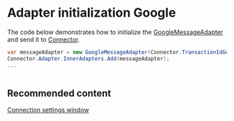 # Adapter initialization Google

The code below demonstrates how to initialize the [GoogleMessageAdapter](xref:StockSharp.Google.GoogleMessageAdapter) and send it to [Connector](xref:StockSharp.Algo.Connector).

```cs
var messageAdapter = new GoogleMessageAdapter(Connector.TransactionIdGenerator);
Connector.Adapter.InnerAdapters.Add(messageAdapter);
...	
							
```

## Recommended content

[Connection settings window](API_UI_ConnectorWindow.md)
